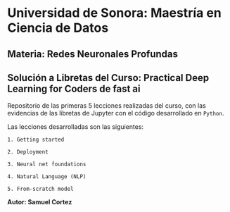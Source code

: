
# **Universidad de Sonora**: Maestría en Ciencia de Datos

## Materia: Redes Neuronales Profundas

## Solución a Libretas del Curso: Practical Deep Learning for Coders de fast ai

Repositorio de las primeras 5 lecciones realizadas del curso, con las evidencias de las libretas de Jupyter con el código desarrollado en `Python`.

Las lecciones desarrolladas son las siguientes:
	
	1. Getting started

	2. Deployment
	
	3. Neural net foundations
	
	4. Natural Language (NLP)
	
	5. From-scratch model



**Autor: Samuel Cortez**




